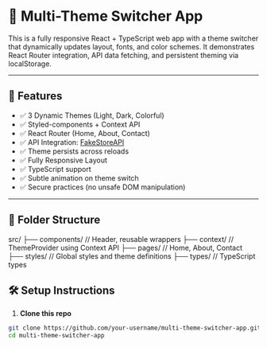 # 🌈 Multi-Theme Switcher App

This is a fully responsive React + TypeScript web app with a theme switcher that dynamically updates layout, fonts, and color schemes. It demonstrates React Router integration, API data fetching, and persistent theming via localStorage.

---

## 🚀 Features

- ✅ 3 Dynamic Themes (Light, Dark, Colorful)
- ✅ Styled-components + Context API
- ✅ React Router (Home, About, Contact)
- ✅ API Integration: [FakeStoreAPI](https://fakestoreapi.com/products)
- ✅ Theme persists across reloads
- ✅ Fully Responsive Layout
- ✅ TypeScript support
- ✅ Subtle animation on theme switch
- ✅ Secure practices (no unsafe DOM manipulation)

---

## 📂 Folder Structure

src/
├── components/ // Header, reusable wrappers
├── context/ // ThemeProvider using Context API
├── pages/ // Home, About, Contact
├── styles/ // Global styles and theme definitions
├── types/ // TypeScript types



## 🛠️ Setup Instructions

1. **Clone this repo**
```bash
git clone https://github.com/your-username/multi-theme-switcher-app.git
cd multi-theme-switcher-app